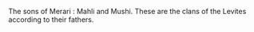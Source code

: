 The sons of Merari : Mahli and Mushi. These are the clans of the Levites according to their fathers.
